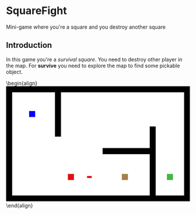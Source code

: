 # SquareFight
Mini-game where you're a square and you destroy another square

## Introduction
In this game you're a *survival square*. You need to destroy other player in the map. For **survive** you need to explore the map to find some pickable object.

\begin{align}
![Square Fight plan](/SquareFight.png "Square fight plan")
\end{align}

